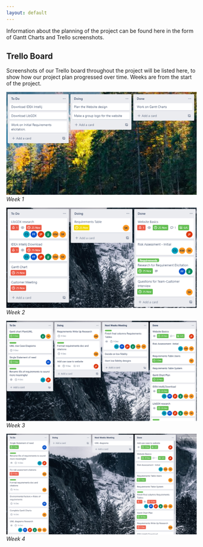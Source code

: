 ```yaml
---
layout: default
---
```

Information about the planning of the project can be found here in the form of Gantt Charts and Trello screenshots.

## Trello Board
Screenshots of our Trello board throughout the project will be listed here, to show how our project plan progressed over time.
Weeks are from the start of the project.

![Week 1](/media/week1-Planning-Trello.png)
*Week 1*



![Week 2](/media/trello_0.png)
*Week 2*

![Week 3](/media/trello_1.png)
*Week 3*

![Week 4](/media/trello_2.png)
*Week 4*
